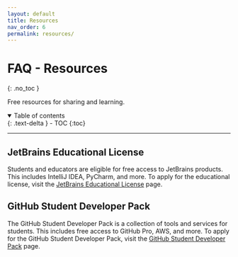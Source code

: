 ```yaml
---
layout: default
title: Resources
nav_order: 6
permalink: resources/
---
```

# FAQ - Resources
{: .no_toc }

Free resources for sharing and learning.

<details open markdown="block">
  <summary>
    Table of contents
  </summary>
  {: .text-delta }
- TOC
{:toc}
</details>

---

## JetBrains Educational License
Students and educators are eligible for free access to JetBrains products. This includes IntelliJ IDEA, PyCharm, and more. To apply for the educational license, visit the [JetBrains Educational License](https://www.jetbrains.com/community/education/#students) page.

## GitHub Student Developer Pack
The GitHub Student Developer Pack is a collection of tools and services for students. This includes free access to GitHub Pro, AWS, and more. To apply for the GitHub Student Developer Pack, visit the [GitHub Student Developer Pack](https://education.github.com/pack) page.
